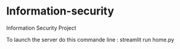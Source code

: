 # Information-security
Information Security Project

To launch the server do this commande line : streamlit run home.py